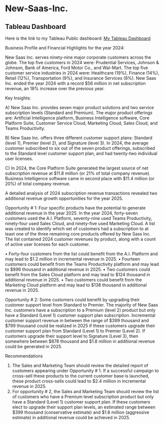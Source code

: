 # New-Saas-Inc.

## Tableau Dashboard
Here is the link to my Tableau Public dashboard:
[My Tableau Dashboard]( https://public.tableau.com/app/profile/kenton.fong6704/viz/TabSaasWkBook1/Dashboard1)

Business Profile and Financial Highlights for the year 2024:

New Saas Inc. serves ninety-nine major corporate customers across the globe.
The top five customers in 2024 were: Prudential Services, Johnson & Johnson, Bank of America, Ford Motor Co., and Wal-Mart.
The top five customer service industries in 2024 were: Healthcare (19%), Finance (14%), Retail (12%), Transportation (9%), and Insurance Services (8%).
New Saas Inc. ended the year 2024 with a record $56 million in net subscription revenue, an 18% increase over the previous year. 

Key Insights:

A)  New Saas Inc. provides seven major product solutions and two service subscription levels (Standard and Premium). 
The major product offerings are: Artificial Intelligence platform, Business Intelligence software, Core Platform Suite, Customer Service Cloud,
Marketing Cloud, Sales Cloud, and Teams Productivity.

B)  New Saas Inc. offers three different customer support plans:   Standard (level 1), Premier (level 2), and Signature (level 3). 
In 2024, the average customer subscribed to six out of the seven product offerings, subscribed to the Standard level customer support plan, 
and had twenty-two individual user licenses.

C)  In 2024, the Core Platform Suite generated the largest source of net subscription revenue at $11.8 million (or 21% of total company revenue).
Business Intelligence software came in second place with $11.4 million (or 20%) of total company revenue.

A detailed analysis of 2024 subscription revenue transactions revealed two additional revenue growth opportunities for the year 2025.

Opportunity # 1:    Four specific products have the potential to generate additional revenue in the year 2025.
In the year 2024, forty-seven customers used the A.I. Platform, seventy-nine used Teams Productivity, ninety-four used Sales Cloud, 
and ninety-five used Marketing Cloud. 
A list was created to identify which set of customers had a subscription to at least one of the three remaining core products offered by New Sass Inc. 
The list contained 2024 customer revenues by product, along with a count of active user licenses for each customer. 

•	Forty-four customers from the list could benefit from the A.I. Platform and may lead to $1.2 million in incremental revenue in 2025. 
•	Fourteen customers could benefit from the Teams Productivity platform and may lead to $896 thousand in additional revenue in 2025.
•	Two customers could benefit from the Sales Cloud platform and may lead to $124 thousand in additional revenue in 2025.
•	Two customers could benefit from the Marketing Cloud platform and may lead to $138 thousand in additional revenue in 2025.

Opportunity # 2:   Some customers could benefit by upgrading their customer support level from Standard to Premier. 
The majority of New Saas Inc. customers have a subscription to a Premium (level 2) product but only have a Standard (Level 1) customer support plan subscription. 
Incremental customer support revenue in between the range of $399 thousand and $799 thousand could be realized in 2025 
if these customers upgrade their customer support plan from Standard (Level 1) to Premier (Level 2). 
If customers upgrade their support level to Signature (Level 3), then somewhere between $878 thousand
and $1.8 million in additional revenue could be generated in 2025.

Recommendations
1. The Sales and Marketing Team should review the detailed report of customers appearing under Opportunity # 1.
   If a successful campaign to cross-sell these products to the current customer base is launched,
   these product cross-sells could lead to $2.4 million in incremental revenue in 2025.
3. For opportunity # 2, the Sales and Marketing Team should review the list of customers who have a Premium level subscription product
    but only have a Standard (Level 1) customer support plan.
   If these customers elect to upgrade their support plan levels, an estimated range between $399 thousand (conservative estimate)
   and $1.8 million (aggressive estimate) in additional revenue could be achieved in 2025.
   
